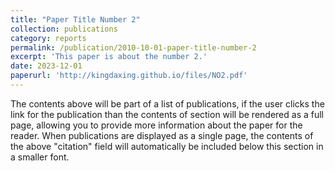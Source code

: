 ```yaml
---
title: "Paper Title Number 2"
collection: publications
category: reports
permalink: /publication/2010-10-01-paper-title-number-2
excerpt: 'This paper is about the number 2.'
date: 2023-12-01
paperurl: 'http://kingdaxing.github.io/files/NO2.pdf'
---
```


The contents above will be part of a list of publications, if the user clicks the link for the publication than the contents of section will be rendered as a full page, allowing you to provide more information about the paper for the reader. When publications are displayed as a single page, the contents of the above "citation" field will automatically be included below this section in a smaller font.
